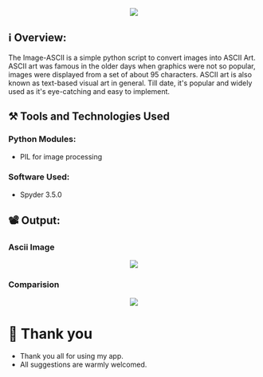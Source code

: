 <p align="center"> 
  <img src="https://user-images.githubusercontent.com/54676859/211333178-1c0718d5-3d73-4486-b629-da0925f64882.jpg">
</p>

## ℹ️ Overview:
The Image-ASCII is a simple python script to convert images into ASCII Art. 
ASCII art was famous in the older days when graphics were not so popular, images were displayed from a set of about 95 characters. ASCII art is also known as text-based visual art in general. Till date, it's popular and widely used as it's eye-catching and easy to implement.

## ⚒️ Tools and Technologies Used

### Python Modules:
- PIL for image processing

### Software Used:
- Spyder 3.5.0

## 📽️ Output:
### Ascii Image
<p align="center"> 
  <img src="https://user-images.githubusercontent.com/54676859/126340135-a0cc2ad1-7130-4cdc-83d8-e282dd191551.png">
</p>

### Comparision
<p align="center"> 
  <img src="https://user-images.githubusercontent.com/54676859/126340197-b7d988f5-7616-4d5c-9ea6-cdbfbacb6b52.png">
</p>

# 🙏 Thank you
- Thank you all for using my app.
- All suggestions are warmly welcomed.

